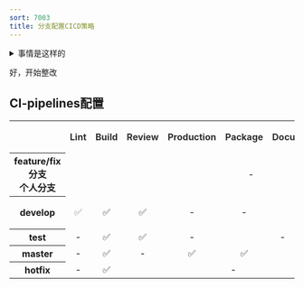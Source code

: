 ```yaml
---
sort: 7003
title: 分支配置CICD策略
---
```


<details>
<summary>事情是这样的</summary>
周同学 2021-12-29 下午 10:25 

几位，关于现在打包前端项目跑的非常慢，改完一次代码要跑2次CI，总共26分钟才能打包。导致现在每次发版都非常慢，最近经常是12点以后，最晚是4点多。找沈邗聊了一下，建议我们前端非主要分支，ci策略大量减轻，主要分支，一定量减轻ci任务 ，各位怎么看？  
  
DevOps大佬 2021-12-29 下午 10:26

1\. 对于非打包分支，可以只跑lint和去掉AOT的npm build;  
  
架构师 2021-12-29 下午 10:28  
编译两次26分钟 现在自己pc机器本地编译的话要多久呢@我  
  
DevOps大佬 2021-12-29 下午 10:28  
2\. 对于develop分支，也可以考虑关闭AOT、采用不合并静态资源的方式，并且可以分模块并行添加，以加速构建速度；  
  
DevOps大佬 2021-12-29 下午 10:28  
3\. 对于develop分支，建议上差分包；

我 2021-12-30 上午 10:05  
@所有人 现状：  
现在跑两遍CI是因为启用的分支保护策略及merge策略：个人分支merge回开发主分支需要 自己分支或fork的仓库分支Pipelines must succeed即第一次，合并回来后触发集成CI即第二次。

每次的pipeline 过程为：  
master分支 stages包括「build，package」总体10min  
test分支 stages包括「build，review」总体10min  
master、test以外分支stages包括「lint，build，review」总体10min-21min

现在部署用的不是打包专业的master分支，时间会> 10min  
pipeline中耗时久的是build stage，时间5min-10min，都是AOT编译。  
  
我 2021-12-30 上午 10:05  
我觉得现在可以优化的点是可以特定快速验证分支可以不触发CI，直接在快速验证分支跑一遍CI，有问题也是快速修复的方式。  
  
我 2021-12-30 上午 10:12  
第二点是：构建模式优化 快速验证的分支采用开发 build，正式部署交付的分支采用production build（AOT）  
  
架构师 2021-12-30 上午 10:13  
我觉得可以的 这样一次快速验证构建可以在10分钟内  
  
架构师 2021-12-30 上午 10:13  
去aot的话会更快  
  
架构师 2021-12-30 上午 10:28  
@PM @周同学 基本和老沈昨天的建议一致，那么我们先按照这个思路走下去试试？

我 2021-12-30 下午 1:52

![](/download/attachments/50464663/image2022-1-6%2013%3A51%3A5.png?version=1&modificationDate=1641448267038&api=v2)![](/download/attachments/50464663/image2022-1-6%2013%3A51%3A13.png?version=1&modificationDate=1641448274949&api=v2)  
DevOps大佬 2021-12-30 下午 1:53  
效果很好  
  
架构师 2021-12-30 下午 1:53  
👍  
  
PM 2021-12-30 下午 1:56  
\[强\]

  
周同学 2021-12-30 下午 1:57  
package 不会影响打包么  
  
我 2021-12-30 下午 1:57  
CI和Dockerfile 的修改改在了develop和hotfix分支，用其它分支部署先确保同步过这俩分支  
  
我 2021-12-30 下午 1:58  
\> package 不会影响打包么  
触发package的只有master分支，和原来的master构建一致的，没动，不影响
</details>

好，开始整改
## CI-pipelines配置
<table class="fixed-table wrapped confluenceTable" resolved=""><colgroup><col style="width: 138.0px;"><col style="width: 47.0px;"><col style="width: 56.0px;"><col style="width: 87.0px;"><col style="width: 95.0px;"><col style="width: 78.0px;"><col style="width: 125.0px;"><col style="width: 103.0px;"><col style="width: 168.0px;"></colgroup><tbody><tr><th colspan="1" class="confluenceTh">&nbsp;</th><th style="text-align: center;" class="confluenceTh"><span style="color: rgb(48,48,48);">Lint</span></th><th style="text-align: center;" class="confluenceTh"><span style="color: rgb(48,48,48);">Build</span></th><th style="text-align: center;" class="confluenceTh"><span style="color: rgb(48,48,48);">Review</span></th><th style="text-align: center;" class="confluenceTh"><span style="color: rgb(48,48,48);"><span style="color: rgb(48,48,48);">Production</span></span></th><th style="text-align: center;" class="confluenceTh"><span style="color: rgb(48,48,48);">Package</span></th><th style="text-align: center;" class="confluenceTh"><span style="color: rgb(48,48,48);"><span style="color: rgb(48,48,48);">Documentation</span></span></th><th style="text-align: center;" colspan="1" class="confluenceTh">build方式</th><th style="text-align: center;" colspan="1" class="confluenceTh">耗时</th></tr><tr><th colspan="1" class="confluenceTh"><span>feature/fix分支<br>个人分支</span></th><td style="text-align: center;" colspan="8" class="confluenceTd">-</td></tr><tr><th colspan="1" class="confluenceTh">develop</th><td style="text-align: center;" class="confluenceTd"><div><span style="color: rgb(112,112,112);">✅</span></div></td><td style="text-align: center;" class="confluenceTd"><p class="checked">✅</p></td><td style="text-align: center;" class="confluenceTd"><p>✅</p></td><td style="text-align: center;" class="confluenceTd">-</td><td style="text-align: center;" class="confluenceTd">-</td><td style="text-align: center;" class="confluenceTd"><span>✅</span></td><td style="text-align: center;" colspan="1" class="confluenceTd"><span>develop</span></td><td style="text-align: center;" colspan="1" class="confluenceTd"><span style="color: rgb(48,48,48);">00:</span>17:48</td></tr><tr><th colspan="1" class="confluenceTh">test</th><td style="text-align: center;" class="confluenceTd">-</td><td style="text-align: center;" class="confluenceTd"><span>✅</span></td><td style="text-align: center;" class="confluenceTd"><span>✅</span></td><td style="text-align: center;" class="confluenceTd">-</td><td style="text-align: center;" colspan="2" class="confluenceTd">-</td><td style="text-align: center;" colspan="1" class="confluenceTd"><span>develop</span></td><td style="text-align: center;" colspan="1" class="confluenceTd"><span style="color: rgb(48,48,48);">00:08</span><span>:28</span></td></tr><tr><th colspan="1" class="confluenceTh">master</th><td style="text-align: center;" class="confluenceTd">-</td><td style="text-align: center;" class="confluenceTd"><span>✅</span></td><td style="text-align: center;" class="confluenceTd">-</td><td style="text-align: center;" class="confluenceTd"><span>✅</span></td><td style="text-align: center;" class="confluenceTd"><span>✅</span></td><td style="text-align: center;" class="confluenceTd">-</td><td style="text-align: center;" colspan="1" class="confluenceTd">AOT</td><td style="text-align: center;" colspan="1" class="confluenceTd"><span style="color: rgb(48,48,48);">00:</span><span>14:12</span></td></tr><tr><th colspan="1" class="confluenceTh">hotfix</th><td style="text-align: center;" colspan="1" class="confluenceTd">-</td><td style="text-align: center;" colspan="1" class="confluenceTd"><span>✅</span></td><td style="text-align: center;" colspan="4" class="confluenceTd">-</td><td style="text-align: center;" colspan="1" class="confluenceTd">develop</td><td style="text-align: center;" colspan="1" class="confluenceTd"><span style="color: rgb(48,48,48);">00:06:59</span></td></tr></tbody></table>